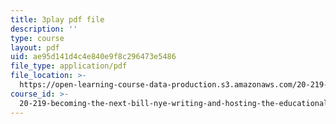 ```yaml
---
title: 3play pdf file
description: ''
type: course
layout: pdf
uid: ae95d141d4c4e840e9f8c296473e5486
file_type: application/pdf
file_location: >-
  https://open-learning-course-data-production.s3.amazonaws.com/20-219-becoming-the-next-bill-nye-writing-and-hosting-the-educational-show-january-iap-2015/ae95d141d4c4e840e9f8c296473e5486_H5yiAANS0Fc.pdf
course_id: >-
  20-219-becoming-the-next-bill-nye-writing-and-hosting-the-educational-show-january-iap-2015
---
```

